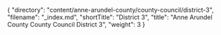 {
  "directory": "content/anne-arundel-county/county-council/district-3",
  "filename": "_index.md",
  "shortTitle": "District 3",
  "title": "Anne Arundel County County Council District 3",
  "weight": 3
}
